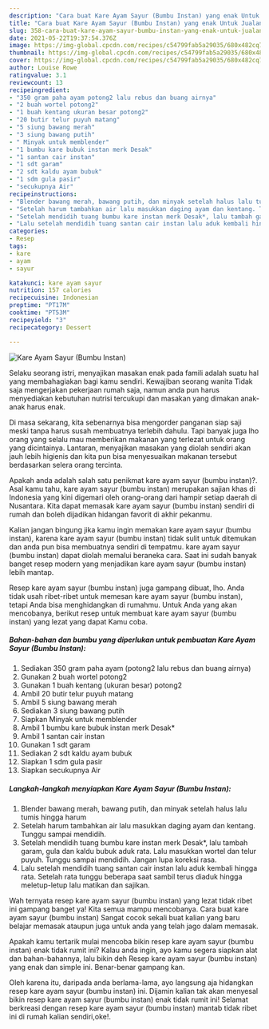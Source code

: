 ```yaml
---
description: "Cara buat Kare Ayam Sayur (Bumbu Instan) yang enak Untuk Jualan"
title: "Cara buat Kare Ayam Sayur (Bumbu Instan) yang enak Untuk Jualan"
slug: 358-cara-buat-kare-ayam-sayur-bumbu-instan-yang-enak-untuk-jualan
date: 2021-05-22T19:37:54.376Z
image: https://img-global.cpcdn.com/recipes/c54799fab5a29035/680x482cq70/kare-ayam-sayur-bumbu-instan-foto-resep-utama.jpg
thumbnail: https://img-global.cpcdn.com/recipes/c54799fab5a29035/680x482cq70/kare-ayam-sayur-bumbu-instan-foto-resep-utama.jpg
cover: https://img-global.cpcdn.com/recipes/c54799fab5a29035/680x482cq70/kare-ayam-sayur-bumbu-instan-foto-resep-utama.jpg
author: Louise Rowe
ratingvalue: 3.1
reviewcount: 13
recipeingredient:
- "350 gram paha ayam potong2 lalu rebus dan buang airnya"
- "2 buah wortel potong2"
- "1 buah kentang ukuran besar potong2"
- "20 butir telur puyuh matang"
- "5 siung bawang merah"
- "3 siung bawang putih"
- " Minyak untuk memblender"
- "1 bumbu kare bubuk instan merk Desak"
- "1 santan cair instan"
- "1 sdt garam"
- "2 sdt kaldu ayam bubuk"
- "1 sdm gula pasir"
- "secukupnya Air"
recipeinstructions:
- "Blender bawang merah, bawang putih, dan minyak setelah halus lalu tumis hingga harum"
- "Setelah harum tambahkan air lalu masukkan daging ayam dan kentang. Tunggu sampai mendidih."
- "Setelah mendidih tuang bumbu kare instan merk Desak*, lalu tambah garam, gula dan kaldu bubuk aduk rata. Lalu masukkan wortel dan telur puyuh. Tunggu sampai mendidih. Jangan lupa koreksi rasa."
- "Lalu setelah mendidih tuang santan cair instan lalu aduk kembali hingga rata. Setelah rata tunggu beberapa saat sambil terus diaduk hingga meletup-letup lalu matikan dan sajikan."
categories:
- Resep
tags:
- kare
- ayam
- sayur

katakunci: kare ayam sayur 
nutrition: 157 calories
recipecuisine: Indonesian
preptime: "PT17M"
cooktime: "PT53M"
recipeyield: "3"
recipecategory: Dessert

---
```



![Kare Ayam Sayur (Bumbu Instan)](https://img-global.cpcdn.com/recipes/c54799fab5a29035/680x482cq70/kare-ayam-sayur-bumbu-instan-foto-resep-utama.jpg)

Selaku seorang istri, menyajikan masakan enak pada famili adalah suatu hal yang membahagiakan bagi kamu sendiri. Kewajiban seorang  wanita Tidak saja mengerjakan pekerjaan rumah saja, namun anda pun harus menyediakan kebutuhan nutrisi tercukupi dan masakan yang dimakan anak-anak harus enak.

Di masa  sekarang, kita sebenarnya bisa mengorder panganan siap saji meski tanpa harus susah membuatnya terlebih dahulu. Tapi banyak juga lho orang yang selalu mau memberikan makanan yang terlezat untuk orang yang dicintainya. Lantaran, menyajikan masakan yang diolah sendiri akan jauh lebih higienis dan kita pun bisa menyesuaikan makanan tersebut berdasarkan selera orang tercinta. 



Apakah anda adalah salah satu penikmat kare ayam sayur (bumbu instan)?. Asal kamu tahu, kare ayam sayur (bumbu instan) merupakan sajian khas di Indonesia yang kini digemari oleh orang-orang dari hampir setiap daerah di Nusantara. Kita dapat memasak kare ayam sayur (bumbu instan) sendiri di rumah dan boleh dijadikan hidangan favorit di akhir pekanmu.

Kalian jangan bingung jika kamu ingin memakan kare ayam sayur (bumbu instan), karena kare ayam sayur (bumbu instan) tidak sulit untuk ditemukan dan anda pun bisa membuatnya sendiri di tempatmu. kare ayam sayur (bumbu instan) dapat diolah memalui beraneka cara. Saat ini sudah banyak banget resep modern yang menjadikan kare ayam sayur (bumbu instan) lebih mantap.

Resep kare ayam sayur (bumbu instan) juga gampang dibuat, lho. Anda tidak usah ribet-ribet untuk memesan kare ayam sayur (bumbu instan), tetapi Anda bisa menghidangkan di rumahmu. Untuk Anda yang akan mencobanya, berikut resep untuk membuat kare ayam sayur (bumbu instan) yang lezat yang dapat Kamu coba.

<!--inarticleads1-->

##### Bahan-bahan dan bumbu yang diperlukan untuk pembuatan Kare Ayam Sayur (Bumbu Instan):

1. Sediakan 350 gram paha ayam (potong2 lalu rebus dan buang airnya)
1. Gunakan 2 buah wortel potong2
1. Gunakan 1 buah kentang (ukuran besar) potong2
1. Ambil 20 butir telur puyuh matang
1. Ambil 5 siung bawang merah
1. Sediakan 3 siung bawang putih
1. Siapkan  Minyak untuk memblender
1. Ambil 1 bumbu kare bubuk instan merk Desak*
1. Ambil 1 santan cair instan
1. Gunakan 1 sdt garam
1. Sediakan 2 sdt kaldu ayam bubuk
1. Siapkan 1 sdm gula pasir
1. Siapkan secukupnya Air




<!--inarticleads2-->

##### Langkah-langkah menyiapkan Kare Ayam Sayur (Bumbu Instan):

1. Blender bawang merah, bawang putih, dan minyak setelah halus lalu tumis hingga harum
1. Setelah harum tambahkan air lalu masukkan daging ayam dan kentang. Tunggu sampai mendidih.
1. Setelah mendidih tuang bumbu kare instan merk Desak*, lalu tambah garam, gula dan kaldu bubuk aduk rata. Lalu masukkan wortel dan telur puyuh. Tunggu sampai mendidih. Jangan lupa koreksi rasa.
1. Lalu setelah mendidih tuang santan cair instan lalu aduk kembali hingga rata. Setelah rata tunggu beberapa saat sambil terus diaduk hingga meletup-letup lalu matikan dan sajikan.




Wah ternyata resep kare ayam sayur (bumbu instan) yang lezat tidak ribet ini gampang banget ya! Kita semua mampu mencobanya. Cara buat kare ayam sayur (bumbu instan) Sangat cocok sekali buat kalian yang baru belajar memasak ataupun juga untuk anda yang telah jago dalam memasak.

Apakah kamu tertarik mulai mencoba bikin resep kare ayam sayur (bumbu instan) enak tidak rumit ini? Kalau anda ingin, ayo kamu segera siapkan alat dan bahan-bahannya, lalu bikin deh Resep kare ayam sayur (bumbu instan) yang enak dan simple ini. Benar-benar gampang kan. 

Oleh karena itu, daripada anda berlama-lama, ayo langsung aja hidangkan resep kare ayam sayur (bumbu instan) ini. Dijamin kalian tak akan menyesal bikin resep kare ayam sayur (bumbu instan) enak tidak rumit ini! Selamat berkreasi dengan resep kare ayam sayur (bumbu instan) mantab tidak ribet ini di rumah kalian sendiri,oke!.

